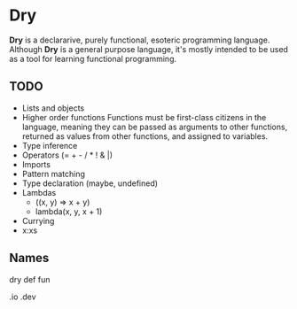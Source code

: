 # Dry
**Dry** is a declararive, purely functional, esoteric programming language. Although **Dry** is a general purpose language, it's mostly intended to be used as a tool for learning functional programming.

## TODO
* Lists and objects
* Higher order functions
    Functions must be first-class citizens in the language, meaning they can be passed as arguments to other functions, returned as values from other functions, and assigned to variables.
* Type inference
* Operators (= + - / * ! & |)
* Imports
* Pattern matching
* Type declaration (maybe, undefined)
* Lambdas
    - ((x, y) => x + y)    
    - lambda(x, y, x + 1)
* Currying
* x:xs

## Names
dry
def
fun

.io
.dev
